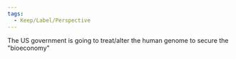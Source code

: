 ```yaml
---
tags:
  - Keep/Label/Perspective
---
```


The US government is going to treat/alter the human genome to secure the "bioeconomy"